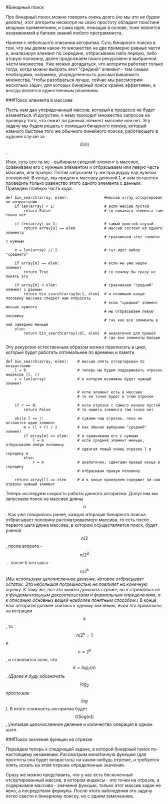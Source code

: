 #Бинарный поиск

Про бинарный поиск можно говорить очень долго *(но мы это не будем делать)*, этот алгоритм несмотря на свою простоту обладает поистине мощным применением, и сама идея, лежащая в основе, тоже является незаменимой в багаже знаний любого программиста. 

Начнем с небольшого описания алгоритма. Суть бинарного поиска в том, что мы делим какое-то множество на две примерно равные части и, анализируя элемент по середине, отбрасываем либо первую, либо вторую половину, далее продолжаем поиск рекурсивно в выбранной части множества. Уже можно догадаться, что алгоритм работает только тогда, когда можно выбрать этот "средний" элемент - тем самым необходима, например, упорядоченность рассматриваемого множества. Чтобы разобраться лучше, сейчас мы рассмотрим несколько задач, для которых бинарный поиск крайне эффективен, а иногда является единственным решением.    

###Поиск элемента в массиве

Пусть нам дан упорядоченный массив, который в процессе не будет изменяться. И допустим, к нему приходит множество запросов на проверку того, что лежит ли данный элемент массиве или нет. Эту задачу мы будем решать с помощью бинарного поиска, который намного быстрее того же обычного линейного поиска, работающего в худшем случае за $$O(n)$$. 

Итак, суть все та же - выбираем средний элемент в массиве, сравниваем его с нужным элементом и отбрасываем или левую часть массива, или правую. Потом запускаем ту же процедуру над нужной половиной. В конце, мы придем к массиву длинной 1, и нам останется проверить только равенство этого одного элемента с данным. Приведем главную часть кода: 

```
def bin_search(array, elem):                #массив array отсортирован по возрастанию
	if len(array) < 1:                      # если массив пустой
	    return False                        # то никакого элемента там точно нет
		
	if len(array) == 1:                     # самый простой случай  
	    return array[0] == elem             # массив состоит из одного элемента
	                                        # сравниваем этот элемент с нужным
		
	m = len(array) // 2                     # тут идет выбор "среднего"
	
	if array[m] == elem:                    # если мы уже нашли элемент
	    return True                         # то почему бы сразу не понять это
	                            
	if array[m] < elem:                     # сравниваем "средний" элемент с данным 
	    return bin_search(array[m:], elem)  # и понимаем какую половину массива следует нам отбросить
		                                    # если "средний" элемент меньше нужного 
		                                    # мы отбрасываем левую половину 
		                                    # так как все элементы в ней заведомо меньше 
	else:
		return bin_search(array[:m], elem)  # аналогично для правой 
		                                    # где все элементы больше
```

Эту рекурсию естественным образом можно переписать в цикл, который будет работать оптимальнее по времени и памяти. 

```
def bin_search(array, elem):    # массив опять отсортирован по возрастанию
    l = 0                       # теперь мы будем поддерживать отрезок индексов [l, r)
    r = len(array)              # в котором возможно будет нужный элемент
                                
                                # если элемент есть в массиве
                                # то он точно будет в этом отрезке
    
    if r == 0:                  # если отрезок с самого начала пустой
        return False            # то нашего элемента там точно нет
        
    while l <= r:               # сужаем наш отрезок, пока не останется один элемент
        m = (l + r) / 2         # как обычно выбираем "средний" элемент
        if array[m] <= elem:    # и сравниваем его с нужным
            l = m               # если средний элемент меньше, отбрасываем левую половину
                                # сдвигая левый конец отрезка l в середину m
        else:
            r = m               # аналогично, сдвигаем правый конце в середину
                                # отбрасывая правую половину
             
    return array[l] == elem     # и в конце проверяем содержит ли наш отрезок нужный элемент
```

Теперь исследуем скорость работы данного алгоритма. Допустим мы запускаем поиск на массиве длины $$n$$. Как уже говорилось ранее, каждая итерация бинарного поиска отбрасывает половину рассматриваемого массива, то есть после первого шага длина массива, в котором осуществляется поиск, будет равной $$n/2$$, после второго - $$n/2^2$$ ... после k-ого шага - $$n/2^k$$ (*Мы используем целочисленное деление, которое отбрасывает остаток. Эта небольшая погрешностью не повлияет на конечную оценку. К тому же, все это можно доказать строже, но я стремлюсь не к фундаментальным доказательствам и формальным определениям, а к описанию основных вещей наиболее понятным способом.)* В конце наш алгоритм должен сойтись к одному значению, если это произошло на итерации $$k$$, то $$n/2^k = 1$$ и $$n = 2^k$$, и становится ясно, что $$k = log_2(n)$$. *(Далее я буду обозначать $$log_2$$ просто как $$log$$)*. В итоге сложность алгоритма будет $$O(log(n))$$, учитывая целочисленное деление и количество операция в одном шаге. 


###Поиск значения функции на отрезке

Перейдем теперь к следующей задаче, в которой бинарный поиск по-настоящему незаменим. Рассмотрим монотонную функцию (для простоты она будет возрастать) на каком-нибудь отрезке, и требуется опять искать на этом отрезке определенные значения. 

Сразу же можно представить, что у нас есть бесконечный отсортированный массив, в котором индексы - это точки на отрезке, а содержимое массива - значения функции, только этот массив задан не явно, а посредством формулы. После этого наблюдения это задачу легко свести к бинарному поиску, но с одним замечанием. 
